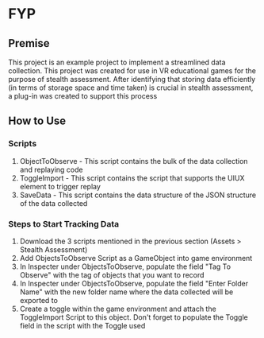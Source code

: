 # FYP

## Premise
This project is an example project to implement a streamlined data collection.
This project was created for use in VR educational games for the purpose of stealth assessment. 
After identifying that storing data efficiently (in terms of storage space and time taken) is crucial in stealth assessment, a plug-in was created to support this process

## How to Use 
### Scripts
1. ObjectToObserve - This script contains the bulk of the data collection and replaying code
2. ToggleImport - This script contains the script that supports the UIUX element to trigger replay 
3. SaveData - This script contains the data structure of the JSON structure of the data collected

### Steps to Start Tracking Data
1. Download the 3 scripts mentioned in the previous section (Assets > Stealth Assessment)
2. Add ObjectsToObserve Script as a GameObject into game environment
3. In Inspecter under ObjectsToObserve, populate the field "Tag To Observe" with the tag of objects that you want to record
4. In Inspecter under ObjectsToObserve, populate the field "Enter Folder Name" with the new folder name where the data collected will be exported to
5. Create a toggle within the game environment and attach the ToggleImport Script to this object. Don't forget to populate the Toggle field in the script with the Toggle used
